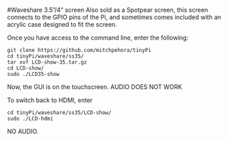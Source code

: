 #Waveshare 3.5”/4” screen
Also sold as a Spotpear screen, this screen connects to the GPIO pins of the Pi, and sometimes comes included with an acrylic case designed to fit the screen. 

Once you have access to the command line, enter the following:
```
git clone https://github.com/mitchpehora/tinyPi
cd tinyPi/waveshare/ss35/
tar xvf LCD-show-35.tar.gz
cd LCD-show/
sudo ./LCD35-show
 ```
Now, the GUI is on the touchscreen. AUDIO DOES NOT WORK

To switch back to HDMI, enter
```
cd tinyPi/waveshare/ss35/LCD-show/
sudo ./LCD-hdmi
```
NO AUDIO.